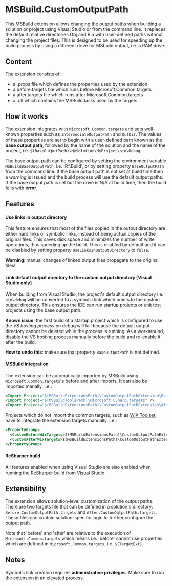 # MSBuild.CustomOutputPath
This MSBuild extension allows changing the output paths when building a solution or project using Visual Studio or from the command line. It replaces the default relative directories Obj and Bin with user-defined paths without changing the project files. This is designed to be used for speeding up the build process by using a different drive for MSbuild output, i.e. a RAM drive.

## Content
The extension consists of:
- a .props file which defines the properties used by the extension
- a before.targets file which runs before Microsoft.Common.targets
- a after.targets file which runs after Microsoft.Common.targets
- a .dll which contains the MSBuild tasks used by the targets

## How it works
The extension integrates with `Microsoft.Common.targets` and sets well-known properties such as `IntermediateOutputPath` and `OutDir`. The values of these properties are set to begin with a user-defined path known as the **base output path**, followed by the name of the solution and the name of the project, i.e. `$(BaseOutputPath)\MySolution\MyProject\bin\Debug`. 

The base output path can be configured by setting the environment variable `MSBuildBaseOutputPath`, i.e. 'R:\Build', or by setting property `BaseOutputPath` from the command line. 
If the base output path is not set at build time then a _warning_ is issued and the build process will use the default output paths. If the base output path is set but the drive is N/A at build time, then the build fails with **error**.

## Features

#### Use links in output directory
This feature ensures that most of the files copied in the output directory are either hard links or symbolic links, instead of being actual copies of the original files. This saves disk space and minimizes the number of write operations, thus speeding up the build. This is enabled by default and it can be disabled by setting property `UseLinksInOutputDirectory` to `false`.

**Warning**: manual changes of linked output files propagate to the original files!


#### Link default output directory to the custom output directory [Visual Studio only]
When building from Visual Studio, the project's default output directory i.e. `bin\debug` will be converted to a symbolic link which points to the custom output directory. This ensures the IDE can run startup projects or unit test projects using the base output path.

**Known issue**: the first build of a startup project which is configured to use the _VS hosting process_ on debug will fail because the default output directory cannot be deleted while the process is running. As a workaround, disable the VS hosting process manually before the build and re-enable it after the build.

**How to undo this**: make sure that property `BaseOutputPath` is not defined.


#### MSBuild integration
The extension can be automatically imported by MSBuild using `Microsoft.Common.targets`'s before and after imports. It can also be imported manally. I.e.:
```xml
<Import Project="$(MSBuildExtensionsPath)\CustomOutputPathExtension\Before.CustomOutputPath.targets" />
<Import Project="$(MSBuildToolsPath)\Microsoft.CSharp.targets" />
<Import Project="$(MSBuildExtensionsPath)\CustomOutputPathExtension\After.CustomOutputPath.targets" />
```

Projects which do not import the common targets, such as [WiX Toolset](http://wixtoolset.org), have to integrate the extension targets manually. I.e.:
```xml
<PropertyGroup>
  <CustomBeforeWixTargets>$(MSBuildExtensionsPath)\CustomOutputPathExtension\Before.CustomOutputPath.targets</CustomBeforeWixTargets>
  <CustomAfterWixTargets>$(MSBuildExtensionsPath)\CustomOutputPathExtension\After.CustomOutputPath.targets</CustomAfterWixTargets>
</PropertyGroup>
```

#### ReSharper build
All features enabled when using Visual Studio are also enabled when running the [ReSharper build](https://blog.jetbrains.com/dotnet/2015/10/15/introducing-resharper-build) from Visual Studio.

## Extensibility
The extension allows solution-level customization of the output paths. There are two targets file that can be defined in a solution's directory: `Before.CustomOutputPath.targets` and `After.CustomOutputPath.targets`. These files can contain solution-specific logic to further configure the output path.

Note that 'before' and 'after' are relative to the execution of `Microsoft.Common.targets` which means i.e. 'before' cannot use properties which are defined in `Microsoft.Common.targets`, i.e. `$(TargetExt)`.

## Notes
Symbolic link creation requires **administrative privileges**. Make sure to run the extension in an elevated process.
